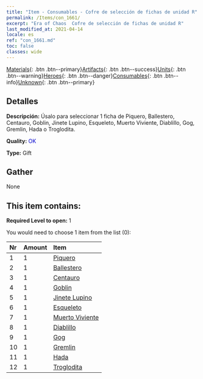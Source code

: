 ```yaml
---
title: "Item - Consumables - Cofre de selección de fichas de unidad R"
permalink: /Items/con_1661/
excerpt: "Era of Chaos  Cofre de selección de fichas de unidad R"
last_modified_at: 2021-04-14
locale: es
ref: "con_1661.md"
toc: false
classes: wide
---
```

 [Materials](/es/Items/){: .btn .btn--primary}[Artifacts](/es/Items/Artifacts/){: .btn .btn--success}[Units](/es/Items/Units/){: .btn .btn--warning}[Heroes](/es/Items/Heroes/){: .btn .btn--danger}[Consumables](/es/Items/Consumables/){: .btn .btn--info}[Unknown](/es/Items/Unknown/){: .btn .btn--primary}

## Detalles
 **Descripción:** Úsalo para seleccionar 1 ficha de Piquero, Ballestero, Centauro, Goblin, Jinete Lupino, Esqueleto, Muerto Viviente, Diablillo, Gog, Gremlin, Hada o Troglodita.

 **Quality:** <span style="color: #0000CD">OK</span>

 **Type:** Gift

## Gather

  None

## This item contains:

 **Required Level to open:** 1

 You would need to choose 1 item from the list (0):

  | Nr | Amount |     Item    |
  |:---|:-------|:------------|
  | 1 | 1 | [Piquero](/es/Items/unt_190/) | 
  | 2 | 1 | [Ballestero](/es/Items/unt_191/) | 
  | 3 | 1 | [Centauro](/es/Items/unt_199/) | 
  | 4 | 1 | [Goblin](/es/Items/unt_217/) | 
  | 5 | 1 | [Jinete Lupino](/es/Items/unt_218/) | 
  | 6 | 1 | [Esqueleto](/es/Items/unt_208/) | 
  | 7 | 1 | [Muerto Viviente](/es/Items/unt_209/) | 
  | 8 | 1 | [Diablillo](/es/Items/unt_226/) | 
  | 9 | 1 | [Gog](/es/Items/unt_227/) | 
  | 10 | 1 | [Gremlin](/es/Items/unt_235/) | 
  | 11 | 1 | [Hada](/es/Items/unt_262/) | 
  | 12 | 1 | [Troglodita](/es/Items/unt_244/) | 
